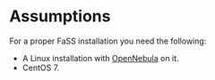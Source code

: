# Assumptions
For a proper FaSS installation you need the following:

* A Linux installation with [OpenNebula](http://www.opennebula.org) on it.
 * CentOS 7.
